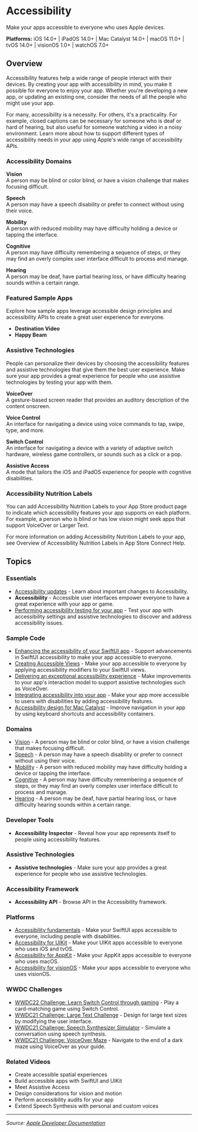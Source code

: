 # Accessibility

Make your apps accessible to everyone who uses Apple devices.

**Platforms:** iOS 14.0+ | iPadOS 14.0+ | Mac Catalyst 14.0+ | macOS 11.0+ | tvOS 14.0+ | visionOS 1.0+ | watchOS 7.0+

## Overview

Accessibility features help a wide range of people interact with their devices. By creating your app with accessibility in mind, you make it possible for everyone to enjoy your app. Whether you're developing a new app, or updating an existing one, consider the needs of all the people who might use your app.

For many, accessibility is a necessity. For others, it's a practicality. For example, closed captions can be necessary for someone who is deaf or hard of hearing, but also useful for someone watching a video in a noisy environment. Learn more about how to support different types of accessibility needs in your app using Apple's wide range of accessibility APIs.

### Accessibility Domains

**Vision**  
A person may be blind or color blind, or have a vision challenge that makes focusing difficult.

**Speech**  
A person may have a speech disability or prefer to connect without using their voice.

**Mobility**  
A person with reduced mobility may have difficulty holding a device or tapping the interface.

**Cognitive**  
A person may have difficulty remembering a sequence of steps, or they may find an overly complex user interface difficult to process and manage.

**Hearing**  
A person may be deaf, have partial hearing loss, or have difficulty hearing sounds within a certain range.

### Featured Sample Apps

Explore how sample apps leverage accessible design principles and accessibility APIs to create a great user experience for everyone.

- **Destination Video**
- **Happy Beam**

### Assistive Technologies

People can personalize their devices by choosing the accessibility features and assistive technologies that give them the best user experience. Make sure your app provides a great experience for people who use assistive technologies by testing your app with them.

**VoiceOver**  
A gesture-based screen reader that provides an auditory description of the content onscreen.

**Voice Control**  
An interface for navigating a device using voice commands to tap, swipe, type, and more.

**Switch Control**  
An interface for navigating a device with a variety of adaptive switch hardware, wireless game controllers, or sounds such as a click or a pop.

**Assistive Access**  
A mode that tailors the iOS and iPadOS experience for people with cognitive disabilities.

### Accessibility Nutrition Labels

You can add Accessibility Nutrition Labels to your App Store product page to indicate which accessibility features your app supports on each platform. For example, a person who is blind or has low vision might seek apps that support VoiceOver or Larger Text.

For more information on adding Accessibility Nutrition Labels to your app, see Overview of Accessibility Nutrition Labels in App Store Connect Help.

## Topics

### Essentials
- [Accessibility updates](https://developer.apple.com/documentation/accessibility/accessibility_updates) - Learn about important changes to Accessibility.
- **Accessibility** - Accessible user interfaces empower everyone to have a great experience with your app or game.
- [Performing accessibility testing for your app](https://developer.apple.com/documentation/accessibility/performing_accessibility_testing_for_your_app) - Test your app with accessibility settings and assistive technologies to discover and address accessibility issues.

### Sample Code
- [Enhancing the accessibility of your SwiftUI app](https://developer.apple.com/documentation/accessibility/enhancing_the_accessibility_of_your_swiftui_app) - Support advancements in SwiftUI accessibility to make your app accessible to everyone.
- [Creating Accessible Views](https://developer.apple.com/documentation/accessibility/creating_accessible_views) - Make your app accessible to everyone by applying accessibility modifiers to your SwiftUI views.
- [Delivering an exceptional accessibility experience](https://developer.apple.com/documentation/accessibility/delivering_an_exceptional_accessibility_experience) - Make improvements to your app's interaction model to support assistive technologies such as VoiceOver.
- [Integrating accessibility into your app](https://developer.apple.com/documentation/accessibility/integrating_accessibility_into_your_app) - Make your app more accessible to users with disabilities by adding accessibility features.
- [Accessibility design for Mac Catalyst](https://developer.apple.com/documentation/accessibility/accessibility_design_for_mac_catalyst) - Improve navigation in your app by using keyboard shortcuts and accessibility containers.

### Domains
- [Vision](https://developer.apple.com/documentation/accessibility/vision) - A person may be blind or color blind, or have a vision challenge that makes focusing difficult.
- [Speech](https://developer.apple.com/documentation/accessibility/speech) - A person may have a speech disability or prefer to connect without using their voice.
- [Mobility](https://developer.apple.com/documentation/accessibility/mobility) - A person with reduced mobility may have difficulty holding a device or tapping the interface.
- [Cognitive](https://developer.apple.com/documentation/accessibility/cognitive) - A person may have difficulty remembering a sequence of steps, or they may find an overly complex user interface difficult to process and manage.
- [Hearing](https://developer.apple.com/documentation/accessibility/hearing) - A person may be deaf, have partial hearing loss, or have difficulty hearing sounds within a certain range.

### Developer Tools
- **Accessibility Inspector** - Reveal how your app represents itself to people using accessibility features.

### Assistive Technologies
- **Assistive technologies** - Make sure your app provides a great experience for people who use assistive technologies.

### Accessibility Framework
- **Accessibility API** - Browse API in the Accessibility framework.

### Platforms
- [Accessibility fundamentals](https://developer.apple.com/documentation/accessibility/accessibility_fundamentals) - Make your SwiftUI apps accessible to everyone, including people with disabilities.
- [Accessibility for UIKit](https://developer.apple.com/documentation/uikit/accessibility_for_uikit) - Make your UIKit apps accessible to everyone who uses iOS and tvOS.
- [Accessibility for AppKit](https://developer.apple.com/documentation/appkit/accessibility_for_appkit) - Make your AppKit apps accessible to everyone who uses macOS.
- [Accessibility for visionOS](https://developer.apple.com/documentation/visionos/accessibility_for_visionos) - Make your apps accessible to everyone who uses visionOS.

### WWDC Challenges
- [WWDC22 Challenge: Learn Switch Control through gaming](https://developer.apple.com/documentation/accessibility/wwdc22_challenge_learn_switch_control_through_gaming) - Play a card-matching game using Switch Control.
- [WWDC21 Challenge: Large Text Challenge](https://developer.apple.com/documentation/accessibility/wwdc21_challenge_large_text_challenge) - Design for large text sizes by modifying the user interface.
- [WWDC21 Challenge: Speech Synthesizer Simulator](https://developer.apple.com/documentation/accessibility/wwdc21_challenge_speech_synthesizer_simulator) - Simulate a conversation using speech synthesis.
- [WWDC21 Challenge: VoiceOver Maze](https://developer.apple.com/documentation/accessibility/wwdc21_challenge_voiceover_maze) - Navigate to the end of a dark maze using VoiceOver as your guide.

### Related Videos
- Create accessible spatial experiences
- Build accessible apps with SwiftUI and UIKit
- Meet Assistive Access
- Design considerations for vision and motion
- Perform accessibility audits for your app
- Extend Speech Synthesis with personal and custom voices

---

*Source: [Apple Developer Documentation](https://developer.apple.com/documentation/Accessibility)*
